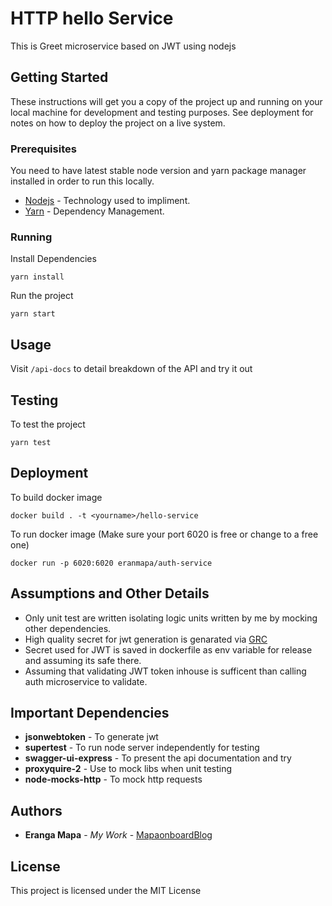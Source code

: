 # HTTP hello Service

This is Greet microservice based on JWT using nodejs

## Getting Started

These instructions will get you a copy of the project up and running on your local machine for development and testing purposes. See deployment for notes on how to deploy the project on a live system.

### Prerequisites

You need to have latest stable node version and yarn package manager installed in order to run this locally.

* [Nodejs](https://nodejs.org/en/download/) - Technology used to impliment.
* [Yarn](https://yarnpkg.com/lang/en/docs/install/) - Dependency Management.


### Running

Install Dependencies

```
yarn install
```

Run the project

```
yarn start
```

## Usage

Visit ```/api-docs``` to detail breakdown of the API and try it out


## Testing

To test the project

```
yarn test
```

## Deployment

To build docker image

```
docker build . -t <yourname>/hello-service
```

To run docker image
(Make sure your port 6020 is free or change to a free one)

```
docker run -p 6020:6020 eranmapa/auth-service
```

## Assumptions and Other Details

* Only unit test are written isolating logic units written by me by mocking other dependencies.
* High quality secret for jwt generation is genarated via [GRC](https://www.grc.com/passwords.htm)
* Secret used for JWT is saved in dockerfile as env variable for release and assuming its safe there.
* Assuming that validating JWT token inhouse is sufficent than calling auth microservice to validate.


## Important Dependencies

* **jsonwebtoken** - To generate jwt
* **supertest** - To run node server independently for testing
* **swagger-ui-express** - To present the api documentation and try
* **proxyquire-2** - Use to mock libs when unit testing
* **node-mocks-http** - To mock http requests


## Authors

* **Eranga Mapa** - *My Work* - [MapaonboardBlog](http://mapaonboard.blogspot.com/)

## License

This project is licensed under the MIT License

